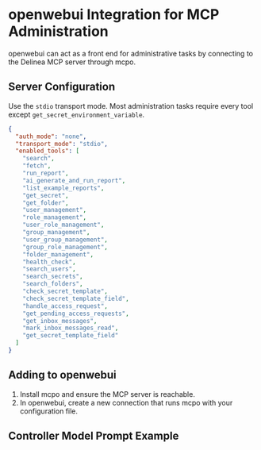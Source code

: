 # openwebui Integration for MCP Administration

openwebui can act as a front end for administrative tasks by connecting to the Delinea MCP server through mcpo.

## Server Configuration

Use the `stdio` transport mode.
Most administration tasks require every tool except `get_secret_environment_variable`.

```json
{
  "auth_mode": "none",
  "transport_mode": "stdio",
  "enabled_tools": [
    "search",
    "fetch",
    "run_report",
    "ai_generate_and_run_report",
    "list_example_reports",
    "get_secret",
    "get_folder",
    "user_management",
    "role_management",
    "user_role_management",
    "group_management",
    "user_group_management",
    "group_role_management",
    "folder_management",
    "health_check",
    "search_users",
    "search_secrets",
    "search_folders",
    "check_secret_template",
    "check_secret_template_field",
    "handle_access_request",
    "get_pending_access_requests",
    "get_inbox_messages",
    "mark_inbox_messages_read",
    "get_secret_template_field"
  ]
}
```

## Adding to openwebui

1. Install mcpo and ensure the MCP server is reachable.
2. In openwebui, create a new connection that runs mcpo with your configuration file.

## Controller Model Prompt Example

<!-- TODO: example controller model prompt -->

<!-- TODO: Screenshot of openwebui configuration -->
